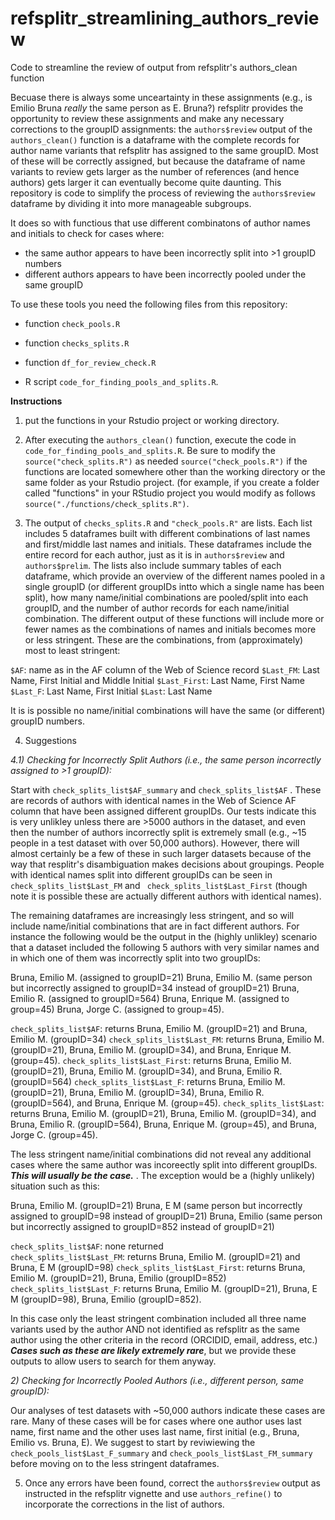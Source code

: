 # refsplitr_streamlining_authors_review
Code to streamline the review of output from refsplitr's authors_clean function

Becuase there is always some unceartainty in these assignments (e.g., is Emilio Bruna *really* the same person as E. Bruna?) refsplitr provides the opportunity to review these assignments and make any necessary corrections to the groupID assignments: the ```authors$review``` output of the ```authors_clean()``` function is a dataframe with the complete records for author name variants that refsplitr has assigned to the same groupID. Most of these will be correctly assigned, but because the dataframe of name variants to review gets larger as the number of references (and hence authors) gets larger it can eventually become quite daunting. This repository is code to simplify the process of reviewing the ```authors$review``` dataframe by dividing it into more manageable subgroups. 

It does so with functious that use different combinatons of author names and initials to check for cases where:

   - the same author appears to have been incorrectly split into >1 groupID numbers
   - different authors appears to have been incorrectly pooled under the same groupID

To use these tools you need the following files from this repository:

   - function ```check_pools.R```

   - function ```checks_splits.R```

   - function ```df_for_review_check.R```

   - R script ```code_for_finding_pools_and_splits.R```.

**Instructions**

1) put the functions in your Rstudio project or working directory. 

2) After executing the ```authors_clean()``` function, execute the code in ```code_for_finding_pools_and_splits.R```. Be sure to modify the ```source("check_splits.R")``` as needed ```source("check_pools.R")``` if the functions are located somewhere other than the working directory or the same folder as your Rstudio project. (for example, if you create a folder called "functions" in your RStudio project you would modify as follows ```source("./functions/check_splits.R")```.

3) The output of ```checks_splits.R``` and ```"check_pools.R"``` are lists. Each list includes 5 dataframes built with different combinations of last names and first/middle last names and initials. These dataframes include the entire record for each author, just as it is in ```authors$review``` and ```authors$prelim```.  The lists also include summary tables of each dataframe, which provide an overview of the different names pooled in a single groupID (or different groupIDs intto which a single name has been split), how many name/initial combinations are pooled/split into each groupID, and the number of author records for each name/initial combination. The different output of these functions will include more or fewer names as the combinations of names and initials becomes more or less stringent. These are the combinations, from (approximately) most to least stringent: 

  ```$AF```: name as in the AF column of the Web of Science record
  ```$Last_FM```: Last Name, First Initial and Middle Initial
  ```$Last_First```: Last Name, First Name
  ```$Last_F```: Last Name, First Initial
  ```$Last```: Last Name

  It is is possible no name/initial combinations will have the same (or different) groupID numbers.

4) Suggestions

  *4.1) Checking for Incorrectly Split Authors (i.e., the same person incorrectly assigned to >1 groupID):*

  Start with ```check_splits_list$AF_summary```  and ```check_splits_list$AF``` . These are records of authors with identical names in the Web of Science AF column that have been assigned different groupIDs. Our tests indicate this is very unlikley unless there are >5000 authors in the dataset, and even then the number of authors incorrectly split is extremely small (e.g., ~15 people in a test dataset with over 50,000 authors). However, there will almost certainly be a few of these in such larger datasets because of the way that resplitr's disambiguation makes decisions about groupings. People with identical names split into different groupIDs can be seen in ```check_splits_list$Last_FM``` and ``` check_splits_list$Last_First``` (though note it is possible these are actually different authors with identical names). 

  The remaining dataframes are increasingly less stringent, and so will include name/initial combinations that are in fact different authors. For instance the following would be the output in the (highly unlikley) scenario that a dataset included the following 5 authors with very similar names and in which one of them was incorrectly split into two groupIDs:  

  Bruna, Emilio M. (assigned to groupID=21)
  Bruna, Emilio M. (same person but incorrectly assigned to groupID=34 instead of groupID=21)
  Bruna, Emilio R. (assigned to groupID=564)
  Bruna, Enrique M. (assigned to group=45)
  Bruna, Jorge C. (assigned to group=45).

  ```check_splits_list$AF```: returns Bruna, Emilio M. (groupID=21) and Bruna, Emilio M. (groupID=34) 
  ```check_splits_list$Last_FM```: returns Bruna, Emilio M. (groupID=21), Bruna, Emilio M. (groupID=34), and Bruna, Enrique M. (group=45).
  ```check_splits_list$Last_First```: returns Bruna, Emilio M. (groupID=21), Bruna, Emilio M. (groupID=34), and Bruna, Emilio R. (groupID=564) 
  ```check_splits_list$Last_F```: returns Bruna, Emilio M. (groupID=21), Bruna, Emilio M. (groupID=34), Bruna, Emilio R. (groupID=564), and Bruna, Enrique M. (group=45).
  ```check_splits_list$Last```: returns Bruna, Emilio M. (groupID=21), Bruna, Emilio M. (groupID=34), and Bruna, Emilio R. (groupID=564), Bruna, Enrique M. (group=45), and Bruna, Jorge C. (group=45).

  The less stringent name/initial combinations did not reveal any additional cases where the same author was incoreectly split into different groupIDs. ***This will usually be the case.*** . The exception would be a (highly unlikely) situation such as this: 

  Bruna, Emilio M. (groupID=21)
  Bruna, E M (same person but incorrectly assigned to groupID=98 instead of groupID=21)
  Bruna, Emilio (same person but incorrectly assigned to groupID=852 instead of groupID=21)

  ```check_splits_list$AF```: none returned  
  ```check_splits_list$Last_FM```: returns Bruna, Emilio M. (groupID=21) and Bruna,  E M (groupID=98)
  ```check_splits_list$Last_First```: returns Bruna, Emilio M. (groupID=21), Bruna, Emilio (groupID=852)
  ```check_splits_list$Last_F```: returns Bruna, Emilio M. (groupID=21), Bruna, E M (groupID=98), Bruna, Emilio (groupID=852).

  In this case only the least stringent combination included all three name variants used by the author AND not identified as refsplitr as the same author using the other criteria in the record (ORCIDID, email, address, etc.) ***Cases such as these are likely extremely rare***, but we provide these outputs to allow users to search for them anyway. 


*2) Checking for Incorrectly Pooled Authors (i.e., different person, same groupID):*

Our analyses of test datasets with ~50,000 authors indicate these cases are rare. Many of these cases will be for cases where one author uses last name, first name  and the other uses last name, first initial (e.g., Bruna, Emilio vs. Bruna, E). We suggest to start by reviwiewing the ```check_pools_list$Last_F_summary``` and ```check_pools_list$Last_FM_summary``` before moving on to the less stringent dataframes.


5) Once any errors have been found, correct the ```authors$review``` output as instructed in the refsplitr vignette and use ```authors_refine()``` to incorporate the corrections in the list of authors. 
